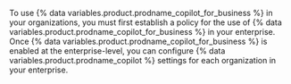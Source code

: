 To use {% data variables.product.prodname_copilot_for_business %} in your organizations, you must first establish a policy for the use of {% data variables.product.prodname_copilot_for_business %} in your enterprise. Once {% data variables.product.prodname_copilot_for_business %} is enabled at the enterprise-level, you can configure {% data variables.product.prodname_copilot %} settings for each organization in your enterprise.

